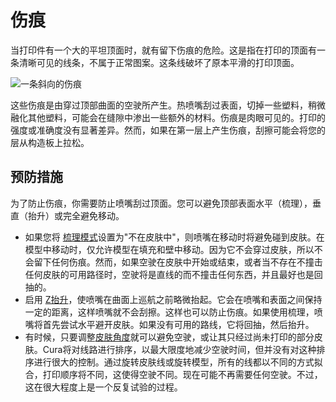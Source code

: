 伤痕
====
当打印件有一个大的平坦顶面时，就有留下伤痕的危险。这是指在打印的顶面有一条清晰可见的线条，不属于正常图案。这条线破坏了原本平滑的打印顶面。

![一条斜向的伤痕](../images/scarring.jpg)

这些伤痕是由穿过顶部曲面的空驶所产生。热喷嘴刮过表面，切掉一些塑料，稍微融化其他塑料，可能会在缝隙中渗出一些额外的材料。伤痕是肉眼可见的。打印的强度或准确度没有显著差异。然而，如果在第一层上产生伤痕，刮擦可能会将您的层从构造板上拉松。

预防措施
----
为了防止伤痕，你需要防止喷嘴刮过顶面。您可以避免顶部表面水平（梳理），垂直（抬升）或完全避免移动。
* 如果您将 [梳理模式](../travel/retraction_combing.md)设置为"不在皮肤中"，则喷嘴在移动时将避免碰到皮肤。在模型中移动时，仅允许模型在填充和壁中移动。因为它不会穿过皮肤，所以不会留下任何伤痕。然而，如果空驶在皮肤中开始或结束，或者当不存在不撞击任何皮肤的可用路径时，空驶将是直线的而不撞击任何东西，并且最好也是回抽的。
* 启用 [Z抬升](../travel/retraction_hop_enabled.md)，使喷嘴在曲面上巡航之前略微抬起。它会在喷嘴和表面之间保持一定的距离，这样喷嘴就不会刮擦。这样也可以防止伤痕。如果使用梳理，喷嘴将首先尝试水平避开皮肤。如果没有可用的路线，它将回抽，然后抬升。
* 有时候，只要调整[皮肤角度](../top_bottom/skin_angles.md)就可以避免空驶，或让其只经过尚未打印的部分皮肤。Cura将对线路进行排序，以最大限度地减少空驶时间，但并没有对这种排序进行很大的控制。通过旋转皮肤线或旋转模型，所有的线都以不同的方式拟合，打印顺序将不同，这使得空驶不同。现在可能不再需要任何空驶。不过，这在很大程度上是一个反复试验的过程。
